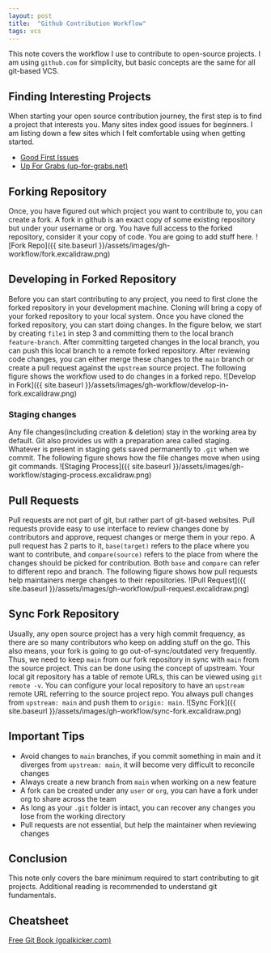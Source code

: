 ```yaml
---
layout: post
title:  "Github Contribution Workflow"
tags: vcs
---
```

This note covers the workflow I use to contribute to open-source projects. I am using `github.com` for simplicity, but basic concepts are the same for all git-based VCS.

## Finding Interesting Projects
When starting your open source contribution journey, the first step is to find a project that interests you. Many sites index good issues for beginners. I am listing down a few sites which I felt comfortable using when getting started.
- [Good First Issues](https://goodfirstissues.com/index.html)
- [Up For Grabs (up-for-grabs.net)](https://up-for-grabs.net/#/)

## Forking Repository
Once, you have figured out which project you want to contribute to, you can create a fork. A fork in github is an exact copy of some existing repository but under your username or org. You have full access to the forked repository, consider it your copy of code. You are going to add stuff here.
![Fork Repo]({{ site.baseurl }}/assets/images/gh-workflow/fork.excalidraw.png)

## Developing in Forked Repository
Before you can start contributing to any project, you need to first clone the forked repository in your development machine. Cloning will bring a copy of your forked repository to your local system. Once you have cloned the forked repository, you can start doing changes.  In the figure below, we start by creating `file1` in step 3 and committing them to the local branch `feature-branch`. After committing targeted changes in the local branch, you can push this local branch to a remote forked repository. After reviewing code changes, you can either merge these changes to the `main` branch or create a pull request against the `upstream` source project. The following figure shows the workflow used to do changes in a forked repo.
![Develop in Fork]({{ site.baseurl }}/assets/images/gh-workflow/develop-in-fork.excalidraw.png)

### Staging changes
Any file changes(including creation & deletion) stay in the working area by default. Git also provides us with a preparation area called staging. Whatever is present in staging gets saved permanently to `.git` when we commit. The following figure shows how the file changes move when using git commands.
![Staging Process]({{ site.baseurl }}/assets/images/gh-workflow/staging-process.excalidraw.png)

## Pull Requests
Pull requests are not part of git, but rather part of git-based websites. Pull requests provide easy to use interface to review changes done by contributors and approve, request changes or merge them in your repo. A pull request has 2 parts to it, `base(target)` refers to the place where you want to contribute, and `compare(source)` refers to the place from where the changes should be picked for contribution. Both `base` and `compare` can refer to different repo and branch. The following figure shows how pull requests help maintainers merge changes to their repositories.
![Pull Request]({{ site.baseurl }}/assets/images/gh-workflow/pull-request.excalidraw.png)

## Sync Fork Repository
Usually, any open source project has a very high commit frequency, as there are so many contributors who keep on adding stuff on the go. This also means, your fork is going to go out-of-sync/outdated very frequently. Thus, we need to keep `main` from our fork repository in sync with `main` from the source project. This can be done using the concept of upstream. Your local git repository has a table of remote URLs, this can be viewed using `git remote -v`. You can configure your local repository to have an `upstream` remote URL referring to the source project repo. You always pull changes from `upstream: main` and push them to `origin: main`.
![Sync Fork]({{ site.baseurl }}/assets/images/gh-workflow/sync-fork.excalidraw.png)

## Important Tips
- Avoid changes to `main` branches, if you commit something in main and it diverges from `upstream: main`, it will become very difficult to reconcile changes
- Always create a new branch from `main` when working on a new feature
- A fork can be created under any `user` or `org`, you can have a fork under org to share across the team
- As long as your `.git` folder is intact, you can recover any changes you lose from the working directory
- Pull requests are not essential, but help the maintainer when reviewing changes

## Conclusion
This note only covers the bare minimum required to start contributing to git projects. Additional reading is recommended to understand git fundamentals.

## Cheatsheet
[Free Git Book (goalkicker.com)](https://books.goalkicker.com/GitBook/)